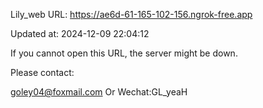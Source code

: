 Lily_web URL: https://ae6d-61-165-102-156.ngrok-free.app

Updated at: 2024-12-09 22:04:12

If you cannot open this URL, the server might be down.

Please contact: 

goley04@foxmail.com Or Wechat:GL_yeaH